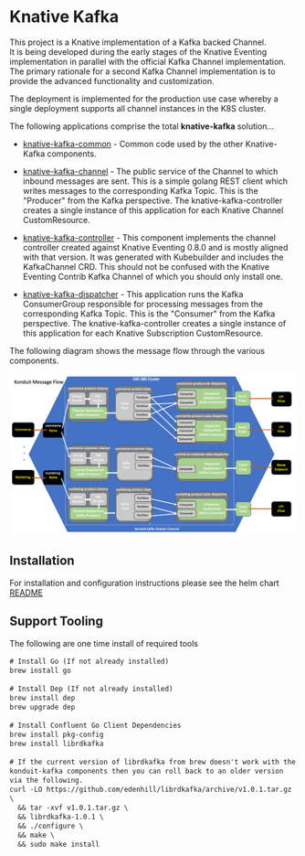 # Knative Kafka

This project is a Knative implementation of a Kafka backed Channel.  
It is being developed during the early stages of the Knative Eventing implementation in parallel with
the official Kafka Channel implementation.  The primary rationale for a second Kafka Channel implementation 
is to provide the advanced functionality and customization.

The deployment is implemented for the production use case whereby a single deployment supports all channel 
instances in the K8S cluster.   

The following applications comprise the total **knative-kafka** solution...

- [knative-kafka-common](./components/common/README.md) - Common code used by the other Knative-Kafka components.

- [knative-kafka-channel](./components/channel/README.md) - The public service of the Channel to which inbound 
messages are sent.  This is a simple golang REST client which writes messages to the corresponding Kafka Topic.
This is the "Producer" from the Kafka perspective. The knative-kafka-controller creates a single instance of 
this application for each Knative Channel CustomResource.
    
- [knative-kafka-controller](./components/controller/README.md) - This component implements the channel controller created 
against Knative Eventing 0.8.0 and is mostly aligned with that version.  It
was generated with Kubebuilder and includes the KafkaChannel CRD. This should not be confused with the 
Knative Eventing Contrib Kafka Channel of which you should only install one. 

- [knative-kafka-dispatcher](./components/dispatcher/README.md) - This application runs the Kafka ConsumerGroup 
responsible for processing messages from the corresponding Kafka Topic.  This is the "Consumer" from the Kafka
perspective.  The  knative-kafka-controller creates a single instance of this application for each Knative Subscription 
CustomResource. 

The following diagram shows the message flow through the various components. 

![alt text](./architecture.png "Konduit-Kafka Architecture")

## Installation

For installation and configuration instructions please see the helm chart [README](./resources/README.md)  

## Support Tooling
The following are one time install of required tools
```
# Install Go (If not already installed)
brew install go

# Install Dep (If not already installed)
brew install dep
brew upgrade dep

# Install Confluent Go Client Dependencies
brew install pkg-config
brew install librdkafka

# If the current version of librdkafka from brew doesn't work with the konduit-kafka components then you can roll back to an older version via the following.
curl -LO https://github.com/edenhill/librdkafka/archive/v1.0.1.tar.gz \
  && tar -xvf v1.0.1.tar.gz \
  && librdkafka-1.0.1 \
  && ./configure \
  && make \
  && sudo make install
```
